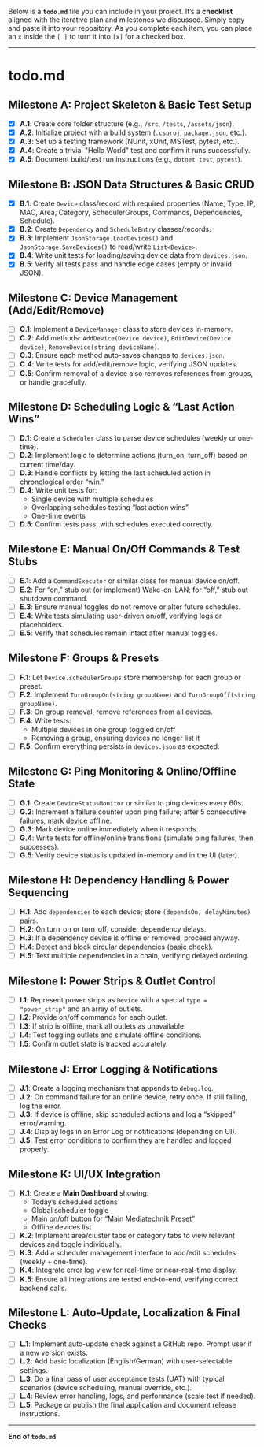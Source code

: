 Below is a **`todo.md`** file you can include in your project. It’s a **checklist** aligned with the iterative plan and milestones we discussed. Simply copy and paste it into your repository. As you complete each item, you can place an `x` inside the `[ ]` to turn it into `[x]` for a checked box. 

---

# **todo.md**

## **Milestone A: Project Skeleton & Basic Test Setup**
- [x] **A.1**: Create core folder structure (e.g., `/src`, `/tests`, `/assets/json`).
- [x] **A.2**: Initialize project with a build system (`.csproj`, `package.json`, etc.).
- [x] **A.3**: Set up a testing framework (NUnit, xUnit, MSTest, pytest, etc.).
- [x] **A.4**: Create a trivial "Hello World" test and confirm it runs successfully.
- [x] **A.5**: Document build/test run instructions (e.g., `dotnet test`, `pytest`).

## **Milestone B: JSON Data Structures & Basic CRUD**
- [x] **B.1**: Create `Device` class/record with required properties (Name, Type, IP, MAC, Area, Category, SchedulerGroups, Commands, Dependencies, Schedule).
- [x] **B.2**: Create `Dependency` and `ScheduleEntry` classes/records.
- [x] **B.3**: Implement `JsonStorage.LoadDevices()` and `JsonStorage.SaveDevices()` to read/write `List<Device>`.
- [x] **B.4**: Write unit tests for loading/saving device data from `devices.json`.
- [x] **B.5**: Verify all tests pass and handle edge cases (empty or invalid JSON).

## **Milestone C: Device Management (Add/Edit/Remove)**
- [ ] **C.1**: Implement a `DeviceManager` class to store devices in-memory.
- [ ] **C.2**: Add methods: `AddDevice(Device device)`, `EditDevice(Device device)`, `RemoveDevice(string deviceName)`.
- [ ] **C.3**: Ensure each method auto-saves changes to `devices.json`.
- [ ] **C.4**: Write tests for add/edit/remove logic, verifying JSON updates.
- [ ] **C.5**: Confirm removal of a device also removes references from groups, or handle gracefully.

## **Milestone D: Scheduling Logic & “Last Action Wins”**
- [ ] **D.1**: Create a `Scheduler` class to parse device schedules (weekly or one-time).
- [ ] **D.2**: Implement logic to determine actions (turn_on, turn_off) based on current time/day.
- [ ] **D.3**: Handle conflicts by letting the last scheduled action in chronological order “win.”
- [ ] **D.4**: Write unit tests for:
  - Single device with multiple schedules
  - Overlapping schedules testing “last action wins”
  - One-time events
- [ ] **D.5**: Confirm tests pass, with schedules executed correctly.

## **Milestone E: Manual On/Off Commands & Test Stubs**
- [ ] **E.1**: Add a `CommandExecutor` or similar class for manual device on/off.
- [ ] **E.2**: For “on,” stub out (or implement) Wake-on-LAN; for “off,” stub out shutdown command.
- [ ] **E.3**: Ensure manual toggles do not remove or alter future schedules.
- [ ] **E.4**: Write tests simulating user-driven on/off, verifying logs or placeholders.
- [ ] **E.5**: Verify that schedules remain intact after manual toggles.

## **Milestone F: Groups & Presets**
- [ ] **F.1**: Let `Device.schedulerGroups` store membership for each group or preset.
- [ ] **F.2**: Implement `TurnGroupOn(string groupName)` and `TurnGroupOff(string groupName)`.
- [ ] **F.3**: On group removal, remove references from all devices.
- [ ] **F.4**: Write tests:
  - Multiple devices in one group toggled on/off
  - Removing a group, ensuring devices no longer list it
- [ ] **F.5**: Confirm everything persists in `devices.json` as expected.

## **Milestone G: Ping Monitoring & Online/Offline State**
- [ ] **G.1**: Create `DeviceStatusMonitor` or similar to ping devices every 60s.
- [ ] **G.2**: Increment a failure counter upon ping failure; after 5 consecutive failures, mark device offline.
- [ ] **G.3**: Mark device online immediately when it responds.
- [ ] **G.4**: Write tests for offline/online transitions (simulate ping failures, then successes).
- [ ] **G.5**: Verify device status is updated in-memory and in the UI (later).

## **Milestone H: Dependency Handling & Power Sequencing**
- [ ] **H.1**: Add `dependencies` to each device; store `(dependsOn, delayMinutes)` pairs.
- [ ] **H.2**: On turn_on or turn_off, consider dependency delays. 
- [ ] **H.3**: If a dependency device is offline or removed, proceed anyway.
- [ ] **H.4**: Detect and block circular dependencies (basic check).
- [ ] **H.5**: Test multiple dependencies in a chain, verifying delayed ordering.

## **Milestone I: Power Strips & Outlet Control**
- [ ] **I.1**: Represent power strips as `Device` with a special `type = "power_strip"` and an array of outlets.
- [ ] **I.2**: Provide on/off commands for each outlet.
- [ ] **I.3**: If strip is offline, mark all outlets as unavailable.
- [ ] **I.4**: Test toggling outlets and simulate offline conditions.
- [ ] **I.5**: Confirm outlet state is tracked accurately.

## **Milestone J: Error Logging & Notifications**
- [ ] **J.1**: Create a logging mechanism that appends to `debug.log`.
- [ ] **J.2**: On command failure for an online device, retry once. If still failing, log the error.
- [ ] **J.3**: If device is offline, skip scheduled actions and log a “skipped” error/warning.
- [ ] **J.4**: Display logs in an Error Log or notifications (depending on UI).
- [ ] **J.5**: Test error conditions to confirm they are handled and logged properly.

## **Milestone K: UI/UX Integration**
- [ ] **K.1**: Create a **Main Dashboard** showing:
  - Today’s scheduled actions
  - Global scheduler toggle
  - Main on/off button for “Main Mediatechnik Preset”
  - Offline devices list
- [ ] **K.2**: Implement area/cluster tabs or category tabs to view relevant devices and toggle individually.
- [ ] **K.3**: Add a scheduler management interface to add/edit schedules (weekly + one-time).
- [ ] **K.4**: Integrate error log view for real-time or near-real-time display.
- [ ] **K.5**: Ensure all integrations are tested end-to-end, verifying correct backend calls.

## **Milestone L: Auto-Update, Localization & Final Checks**
- [ ] **L.1**: Implement auto-update check against a GitHub repo. Prompt user if a new version exists.
- [ ] **L.2**: Add basic localization (English/German) with user-selectable settings.
- [ ] **L.3**: Do a final pass of user acceptance tests (UAT) with typical scenarios (device scheduling, manual override, etc.).
- [ ] **L.4**: Review error handling, logs, and performance (scale test if needed).
- [ ] **L.5**: Package or publish the final application and document release instructions.

---

**End of `todo.md`**